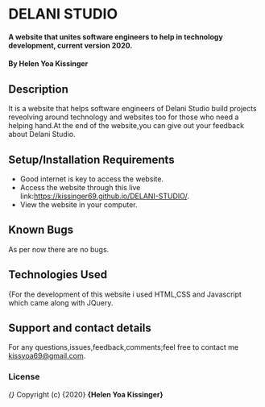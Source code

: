
# DELANI STUDIO
#### A website that unites software engineers to help in technology development, current version 2020.
#### By **Helen Yoa Kissinger**
## Description
It is a website that helps software engineers of Delani Studio build projects reveolving around technology and websites too for those who need a helping hand.At the end of the website,you can give out your feedback about Delani Studio. 
## Setup/Installation Requirements
* Good internet is key to access the website.
* Access the website through this live link:https://kissinger69.github.io/DELANI-STUDIO/. 
* View the website in your computer.
## Known Bugs
As per now there are no bugs.
## Technologies Used
{For the development of this website i used HTML,CSS and Javascript which came along with JQuery.
## Support and contact details
For any questions,issues,feedback,comments;feel free to contact me kissyoa69@gmail.com.
### License
*{}*
Copyright (c) {2020} **{Helen Yoa Kissinger}**
